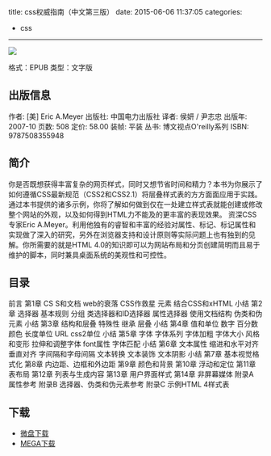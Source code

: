 title: css权威指南（中文第三版）
date: 2015-06-06 11:37:05
categories:
 - css
---

![](http://img3.douban.com/lpic/s2921314.jpg)

格式：EPUB
类型：文字版

<!--more-->


## 出版信息 ##


作者: [美] Eric A.Meyer 
出版社: 中国电力出版社
译者: 侯妍 / 尹志忠 
出版年: 2007-10
页数: 508
定价: 58.00
装帧: 平装
丛书: 博文视点O'reilly系列
ISBN: 9787508355948

## 简介 ##

你是否既想获得丰富复杂的网页样式，同时又想节省时间和精力？本书为你展示了如何遵循CSS最新规范（CSS2和CSS2.1）将层叠样式表的方方面面应用于实践。
通过本书提供的诸多示例，你将了解如何做到仅在一处建立样式表就能创建或修改整个网站的外观，以及如何得到HTML力不能及的更丰富的表现效果。
资深CSS专家Eric A.Meyer。利用他独有的睿智和丰富的经验对属性、标记、标记属性和实现做了深入的研究，另外在浏览器支持和设计原则等实际问题上也有独到的见解。你所需要的就是HTML 4.0的知识即可以为网站布局和分页创建简明而且易于维护的脚本，同时兼具桌面系统的美观性和可控性。

## 目录 ##

前言
第1章 CS S和文档
web的衰落
CSS作救星
元素
结合CSS和xHTML
小结
第2章 选择器
基本规则
分组
类选择器和ID选择器
属性选择器
使用文档结构
伪类和伪元素
小结
第3章 结构和层叠
特殊性
继承
层叠
小结
第4章 值和单位
数字
百分数
颜色
长度单位
URL
css2单位
小结
第5章 字体
字体系列
字体加粗
字体大小
风格和变形
拉伸和调整字体
font属性
字体匹配
小结
第6章 文本属性
缩进和水平对齐
垂直对齐
字间隔和字母间隔
文本转换
文本装饰
文本阴影
小结
第7章 基本视觉格式化
第8章 内边距、边框和外边距
第9章 颜色和背景
第10章 浮动和定位
第11章 表布局
第12章 列表与生成内容
第13章 用户界面样式
第14章 非屏幕媒体
附录A 属性参考
附录B 选择器、伪类和伪元素参考
附录C 示例HTML 4样式表

## 下载 ##

+ [微盘下载](http://vdisk.weibo.com/s/aADaW4YRFt9ev)
+ [MEGA下载](https://mega.co.nz/#!6IkEHAoK!RjjyT-oxpddlw82bxAGgP4bfqSn-9su-H_07gfN0q-8)